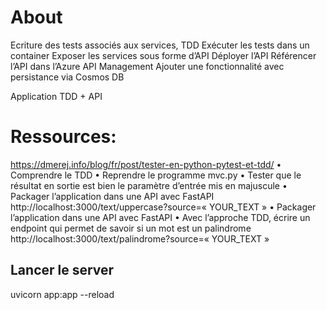 # About
Ecriture des tests associés aux services, TDD
Exécuter les tests dans un container
Exposer les services sous forme d’API
Déployer l’API
Référencer l’API dans l’Azure API Management
Ajouter une fonctionnalité avec persistance via Cosmos DB


Application TDD + API
# Ressources:
https://dmerej.info/blog/fr/post/tester-en-python-pytest-et-tdd/
• Comprendre le TDD
• Reprendre le programme mvc.py
• Tester que le résultat en sortie est bien le paramètre d’entrée mis en majuscule
• Packager l’application dans une API avec FastAPI
http://localhost:3000/text/uppercase?source=« YOUR_TEXT »
• Packager l’application dans une API avec FastAPI
• Avec l’approche TDD, écrire un endpoint qui permet de savoir si un mot est un palindrome
http://localhost:3000/text/palindrome?source=« YOUR_TEXT »


## Lancer le server

uvicorn app:app --reload